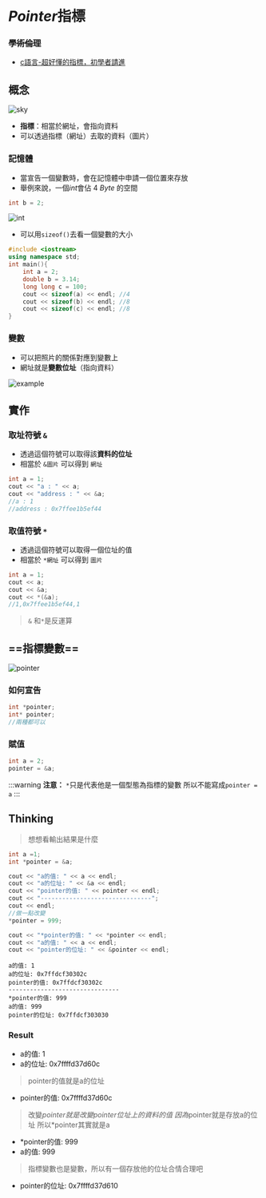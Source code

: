 # $Pointer$指標
### ~~學術倫理~~
- [c語言-超好懂的指標，初學者請進](https://kopu.chat/c語言-超好懂的指標，初學者請進～/)


## 概念
![sky](https://hackmd.io/_uploads/S1mcjgzop.png)
- **指標**：相當於網址，會指向資料
- 可以透過指標（網址）去取的資料（圖片）
### 記憶體

- 當宣告一個變數時，會在記憶體中申請一個位置來存放
- 舉例來說，一個$int$會佔 $4\ Byte$ 的空間
```cpp
int b = 2;
```
![int](https://hackmd.io/_uploads/S1lzTefia.png)
- 可以用`sizeof()`去看一個變數的大小
```cpp
#include <iostream>
using namespace std;
int main(){
    int a = 2;
    double b = 3.14;
    long long c = 100;
    cout << sizeof(a) << endl; //4
    cout << sizeof(b) << endl; //8
    cout << sizeof(c) << endl; //8
}
```
### 變數
- 可以把照片的關係對應到變數上
- 網址就是**變數位址**（指向資料）

![example](https://hackmd.io/_uploads/B1eYAxMj6.png)

## 實作
### 取址符號 `&`
- 透過這個符號可以取得該**資料的位址**
- 相當於 `&圖片` 可以得到 `網址`
```cpp
int a = 1;
cout << "a : " << a;
cout << "address : " << &a;
//a : 1
//address : 0x7ffee1b5ef44
```
### 取值符號 `*`
- 透過這個符號可以取得一個位址的值
- 相當於 `*網址` 可以得到 `圖片`

```cpp
int a = 1;
cout << a;
cout << &a;
cout << *(&a);
//1,0x7ffee1b5ef44,1
```
> `&` 和`*`是反運算

## ==指標變數==
![pointer](https://hackmd.io/_uploads/HyDLbZMia.png)
### 如何宣告

```cpp
int *pointer;
int* pointer;
//兩種都可以
```
### 賦值

```cpp
int a = 2;
pointer = &a;
```
:::warning
**注意：**
`*`只是代表他是一個型態為指標的變數
所以不能寫成`pointer = a`
:::

## Thinking
> 想想看輸出結果是什麼

```cpp
int a =1;
int *pointer = &a;

cout << "a的值: " << a << endl;
cout << "a的位址: " << &a << endl;
cout << "pointer的值: " << pointer << endl;
cout << "-------------------------------";
cout << endl;
//做一點改變
*pointer = 999;

cout << "*pointer的值: " << *pointer << endl;
cout << "a的值: " << a << endl;
cout << "pointer的位址: " << &pointer << endl;
```

```
a的值: 1
a的位址: 0x7ffdcf30302c
pointer的值: 0x7ffdcf30302c
-------------------------------
*pointer的值: 999
a的值: 999
pointer的位址: 0x7ffdcf303030
```

### Result
* a的值: 1
* a的位址: 0x7ffffd37d60c
> pointer的值就是a的位址
* pointer的值: 0x7ffffd37d60c
> 改變*pointer就是改變pointer位址上的資料的值
> 因為*pointer就是存放a的位址
> 所以*pointer其實就是a
* *pointer的值: 999
* a的值: 999
> 指標變數也是變數，所以有一個存放他的位址合情合理吧
* pointer的位址: 0x7ffffd37d610
